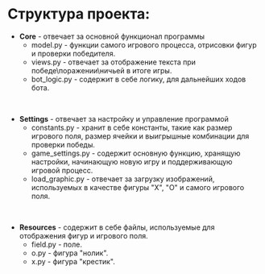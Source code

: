 # Структура проекта:
* **Core** - отвечает за основной функционал программы
  * model.py - функции самого игрового процесса, отрисовки фигур и проверки победителя.
  * views.py - отвечает за отображение текста при победе\поражении\ничьей в итоге игры.
  * bot_logic.py - содержит в себе логику, для дальнейших ходов бота.

<br>
  
* **Settings** - отвечает за настройку и управление программой
  - constants.py - хранит в себе константы, такие как размер игрового поля, размер ячейки и выигрышные комбинации для проверки победы.
  - game_settings.py - содержит основную функцию, хранящую настройки, начинающую новую игру и поддерживающую игровой процесс.
  - load_graphic.py - отвечает за загрузку изображений, используемых в качестве фигуры "X", "O" и самого игрового поля.

<br>

* **Resources** - содержит в себе файлы, используемые для отображения фигур и игрового поля.
  * field.py - поле.
  * o.py - фигура "нолик".
  * x.py - фигура "крестик".